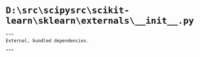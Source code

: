 # `D:\src\scipysrc\scikit-learn\sklearn\externals\__init__.py`

```
"""
External, bundled dependencies.

"""
```